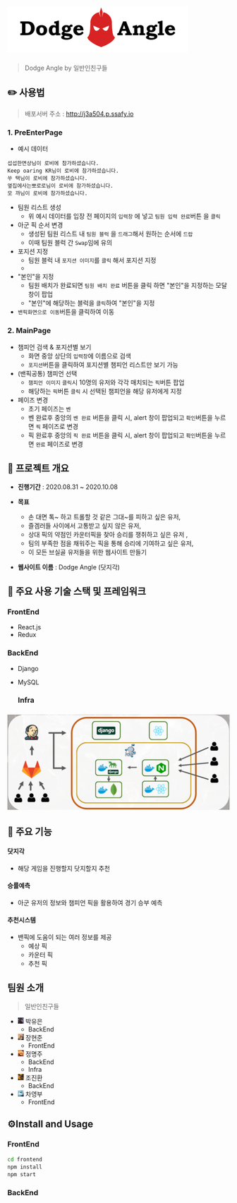 # <img src="./images/README/logo.png" alt="logo.png" style="zoom: 40%;" />

> Dodge Angle by 일반인친구들

## ✏️ 사용법

> 배포서버 주소 : http://j3a504.p.ssafy.io

### 1. PreEnterPage
- 예시 데이터

```
섭섭한면상님이 로비에 참가하셨습니다.
Keep oaring KR님이 로비에 참가하셨습니다.
쑤 택님이 로비에 참가하셨습니다.
옆집에사는뽀로로님이 로비에 참가하셨습니다.
모 까님이 로비에 참가하셨습니다.
```

- 팀원 리스트 생성
  - 위 예시 데이터를 입장 전 페이지의 `입력창` 에 넣고 `팀원 입력 완료`버튼 을 `클릭`
- 아군 픽 순서 변경
  - 생성된 팀원 리스트 내 `팀원 블럭` 을 `드래그`해서 원하는 순서에 `드랍`
  - 이때 팀원 블럭 간 `Swap`임에 유의
- 포지션 지정
  - 팀원 블럭 내 `포지션 이미지`를 `클릭` 해서 포지션 지정
  - 
- "본인"을 지정
  - 팀원 배치가 완료되면 `팀원 배치 완료` 버튼을 클릭 하면 "본인"을 지정하는 모달 창이 팝업
  - "본인"에 해당하는 블럭을 `클릭`하여 "본인"을 지정
- `밴픽화면으로 이동`버튼을 클릭하여 이동

### 2. MainPage

- 챔피언 검색 & 포지션별 보기
    - 화면 중앙 상단의 `입력창`에 이름으로 검색
    - `포지션`버튼을 클릭하여 포지션별 챔피언 리스트만 보기 가능
- (밴픽공통) 챔피언 선택
    - `챔피언 이미지` `클릭`시 10명의 유저와 각각 매치되는 `픽`버튼 팝업
    - 해당하는 `픽`버튼 `클릭` 시 선택된 챔피언을 해당 유저에게 지정
- 페이즈 변경
    - 초기 페이즈는 `벤`
    - 벤 완료후 중앙의 `벤 완료` 버튼을 클릭 시, alert 창이 팝업되고 `확인`버튼을 누르면  `픽` 페이즈로 변경
    - 픽 완료후 중앙의 `픽 완료` 버튼을 클릭 시, alert 창이 팝업되고 `확인`버튼을 누르면  `완료` 페이즈로 변경
## 📆 프로젝트 개요

- **진행기간** : 2020.08.31 ~ 2020.10.08
- **목표**
  - 손 대면 톡~ 하고 트롤할 것 같은 그대~를 피하고 싶은 유저,
  - 즐겜러들 사이에서 고통받고 싶지 않은 유저,
  - 상대 픽의 약점인 카운터픽을 찾아 승리를 쟁취하고 싶은 유저 ,
  - 팀의 부족한 점을 채워주는 픽을 통해 승리에 기여하고 싶은 유저,
  - 이 모든 브실골 유저들을 위한 웹사이트 만들기

- **웹사이트 이름** : Dodge Angle (닷지각)

## 🔧 주요 사용 기술 스택 및 프레임워크

### FrontEnd

- React.js
- Redux

### BackEnd

- Django
- MySQL

  ### Infra

### <img src="./images/README/infra.png" alt="infra.png" style="zoom: 50%;" />

## 📖 주요 기능

#### 닷지각

- 해당 게임을 진행할지 닷지할지 추천

#### 승률예측

- 아군 유저의 정보와 챔피언 픽을 활용하여 경기 승부 예측

#### 추천시스템

- 밴픽에 도움이 되는 여러 정보를 제공
  - 예상 픽
  - 카운터 픽
  - 추천 픽

## 팀원 소개

> 일반인친구들

- <img src="./images/README/yuen_ashe.jpg" style="zoom:10%;" /> 박유은
  - BackEnd
- <img src="./images/README/hyeonjun_teemo.jpg" style="zoom:10%;" /> 장현준
  - FrontEnd
- <img src="./images/README/myeonju_amumu.jpg" style="zoom:10%;" /> 정명주
  - BackEnd
  - Infra
- <img src="./images/README/jinhwan_heimerdinger.jpg" style="zoom:10%;" /> 조진환
  - BackEnd
- <img src="./images/README/yeonbu_blitzcrank.jpg" style="zoom:10%;" /> 차영부
  - FrontEnd

## ⚙️Install and Usage

### FrontEnd

```bash
cd frontend
npm install
npm start
```

### BackEnd